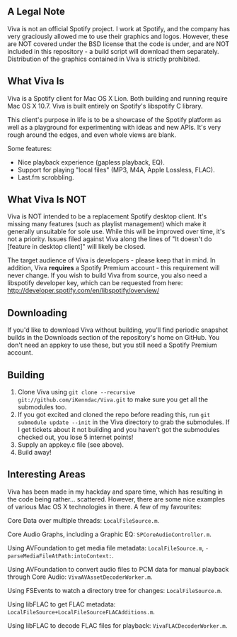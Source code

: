 ## A Legal Note ##

Viva is not an official Spotify project. I work at Spotify, and the company has very graciously allowed me to use their graphics and logos. However, these are NOT covered under the BSD license that the code is under, and are NOT included in this repository - a build script will download them separately. Distribution of the graphics contained in Viva is strictly prohibited.

## What Viva Is ##

Viva is a Spotify client for Mac OS X Lion. Both building and running require Mac OS X 10.7. Viva is built entirely on Spotify's libspotify C library.

This client's purpose in life is to be a showcase of the Spotify platform as well as a playground for experimenting with ideas and new APIs. It's very rough around the edges, and even whole views are blank.

Some features:

- Nice playback experience (gapless playback, EQ).
- Support for playing "local files" (MP3, M4A, Apple Lossless, FLAC).
- Last.fm scrobbling.

## What Viva Is NOT ##

Viva is NOT intended to be a replacement Spotify desktop client. It's missing many features (such as playlist management) which make it generally unsuitable for sole use. While this will be improved over time, it's not a priority. Issues filed against Viva along the lines of "It doesn't do [feature in desktop client]" will likely be closed.

The target audience of Viva is developers - please keep that in mind. In addition, Viva **requires** a Spotify Premium account - this requirement will never change. If you wish to build Viva from source, you also need a libspotify developer key, which can be requested from here: http://developer.spotify.com/en/libspotify/overview/

## Downloading ##

If you'd like to download Viva without building, you'll find periodic snapshot builds in the Downloads section of the repository's home on GitHub. You don't need an appkey to use these, but you still need a Spotify Premium account.

## Building ##

1. Clone Viva using `git clone --recursive git://github.com/iKenndac/Viva.git` to make sure you get all the submodules too.
2. If you got excited and cloned the repo before reading this, run `git submodule update --init` in the Viva directory to grab the submodules. If I get tickets about it not building and you haven't got the submodules checked out, you lose 5 internet points!
3. Supply an appkey.c file (see above).
4. Build away!

## Interesting Areas ##

Viva has been made in my hackday and spare time, which has resulting in the code being rather... scattered. However, there are some nice examples of various Mac OS X technologies in there. A few of my favourites:

Core Data over multiple threads: `LocalFileSource.m`.

Core Audio Graphs, including a Graphic EQ: `SPCoreAudioController.m`.

Using AVFoundation to get media file metadata: `LocalFileSource.m`, `-parseMediaFileAtPath:intoContext:`.

Using AVFoundation to convert audio files to PCM data for manual playback through Core Audio: `VivaAVAssetDecoderWorker.m`.

Using FSEvents to watch a directory tree for changes: `LocalFileSource.m`.

Using libFLAC to get FLAC metadata: `LocalFileSource+LocalFileSourceFLACAdditions.m`.

Using libFLAC to decode FLAC files for playback: `VivaFLACDecoderWorker.m`.

